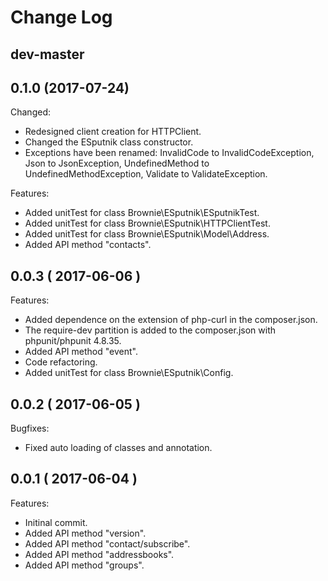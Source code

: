 # Change Log

## dev-master

## 0.1.0 (2017-07-24)
Changed:
- Redesigned client creation for HTTPClient.
- Changed the ESputnik class constructor.
- Exceptions have been renamed: InvalidCode to InvalidCodeException, Json to JsonException, UndefinedMethod to UndefinedMethodException, Validate to ValidateException.

Features:
- Added unitTest for class Brownie\ESputnik\ESputnikTest.
- Added unitTest for class Brownie\ESputnik\HTTPClientTest.
- Added unitTest for class Brownie\ESputnik\Model\Address.
- Added API method "contacts".

## 0.0.3 ( 2017-06-06 )
Features:
- Added dependence on the extension of php-curl in the composer.json.
- The require-dev partition is added to the composer.json with phpunit/phpunit 4.8.35.
- Added API method "event".
- Code refactoring.
- Added unitTest for class Brownie\ESputnik\Config.

## 0.0.2 ( 2017-06-05 )
Bugfixes:
- Fixed auto loading of classes and annotation.

## 0.0.1 ( 2017-06-04 )
Features:
- Initinal commit.
- Added API method "version".
- Added API method "contact/subscribe".
- Added API method "addressbooks".
- Added API method "groups".
